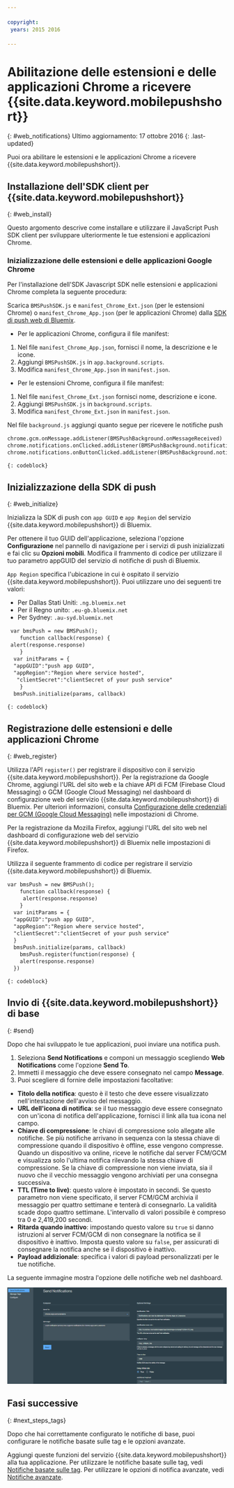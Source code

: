 ```yaml
---

copyright:
 years: 2015 2016

---
```



# Abilitazione delle estensioni e delle applicazioni Chrome a ricevere {{site.data.keyword.mobilepushshort}}
{: #web_notifications}
Ultimo aggiornamento: 17 ottobre 2016
{: .last-updated}

Puoi ora abilitare le estensioni e le applicazioni Chrome a ricevere {{site.data.keyword.mobilepushshort}}.

## Installazione dell'SDK client per {{site.data.keyword.mobilepushshort}}
{: #web_install}

Questo argomento descrive come installare e utilizzare il JavaScript Push SDK client per sviluppare ulteriormente le tue estensioni e applicazioni Chrome. 

### Inizializzazione delle estensioni e delle applicazioni Google Chrome 

Per l'installazione dell'SDK Javascript SDK nelle estensioni e applicazioni Chrome completa la seguente procedura: 

Scarica `BMSPushSDK.js` e `manifest_Chrome_Ext.json` (per le estensioni Chrome) o `manifest_Chrome_App.json` (per le applicazioni Chrome) dalla [SDK di push web di Bluemix](https://codeload.github.com/ibm-bluemix-mobile-services/bms-clientsdk-javascript-webpush/zip/master).



- Per le applicazioni Chrome, configura il file manifest:
 1. Nel file `manifest_Chrome_App.json`, fornisci il nome, la descrizione e le icone.
 2. Aggiungi `BMSPushSDK.js` in `app.background.scripts`.
 3. Modifica `manifest_Chrome_App.json` in `manifest.json`.

- Per le estensioni Chrome, configura il file manifest: 
 1. Nel file `manifest_Chrome_Ext.json` fornisci nome, descrizione e icone.
 2. Aggiungi `BMSPushSDK.js` in `background.scripts`.
 3. Modifica `manifest_Chrome_Ext.json` in `manifest.json`.

Nel file `background.js` aggiungi quanto segue per ricevere le notifiche push 
```
chrome.gcm.onMessage.addListener(BMSPushBackground.onMessageReceived)
chrome.notifications.onClicked.addListener(BMSPushBackground.notification_onClicked);
chrome.notifications.onButtonClicked.addListener(BMSPushBackground.notifiation_buttonClicked); 
```
	{: codeblock}



## Inizializzazione della SDK di push  
{: #web_initialize}

Inizializza la SDK di push con `app GUID` e `app Region` del servizio {{site.data.keyword.mobilepushshort}} di Bluemix.  

Per ottenere il tuo GUID dell'applicazione, seleziona l'opzione **Configurazione** nel pannello di navigazione per i servizi di push inizializzati e fai clic su **Opzioni mobili**. Modifica il frammento di codice per utilizzare il tuo parametro appGUID del servizio di notifiche di push di Bluemix.

`App Region` specifica l'ubicazione in cui è ospitato il servizio {{site.data.keyword.mobilepushshort}}. Puoi utilizzare uno dei seguenti tre valori:

 - Per Dallas Stati Uniti:	 `.ng.bluemix.net`
 - Per il Regno unito:			 `.eu-gb.bluemix.net`
 - Per Sydney:		 `.au-syd.bluemix.net`

```
 var bmsPush = new BMSPush();
    function callback(response) {
 alert(response.response)
    }
  var initParams = {
  "appGUID":"push app GUID",
  "appRegion":"Region where service hosted",
   "clientSecret":"clientSecret of your push service"
    }
  bmsPush.initialize(params, callback)
```
	{: codeblock}

## Registrazione delle estensioni e delle applicazioni Chrome 
{: #web_register}

Utilizza l'API `register()` per registrare il dispositivo con il servizio {{site.data.keyword.mobilepushshort}}. Per la registrazione da Google Chrome, aggiungi l'URL del sito web e la chiave API di FCM (Firebase Cloud Messaging) o GCM (Google Cloud Messaging) nel dashboard di configurazione web del servizio {{site.data.keyword.mobilepushshort}} di Bluemix. Per ulteriori informazioni, consulta [Configurazione delle credenziali per GCM (Google Cloud Messaging)](t_push_provider_android.html) nelle impostazioni di Chrome.

Per la registrazione da Mozilla Firefox, aggiungi l'URL del sito web nel dashboard di configurazione web del servizio {{site.data.keyword.mobilepushshort}} di Bluemix nelle impostazioni di Firefox.

Utilizza il seguente frammento di codice per registrare il servizio {{site.data.keyword.mobilepushshort}} di Bluemix.
```
var bmsPush = new BMSPush();
    function callback(response) {
     alert(response.response)
    }
  var initParams = {
  "appGUID":"push app GUID",
  "appRegion":"Region where service hosted",
  "clientSecret":"clientSecret of your push service"
  }
  bmsPush.initialize(params, callback)
    bmsPush.register(function(response) {
    alert(response.response)
  })
```
    {: codeblock}

## Invio di {{site.data.keyword.mobilepushshort}} di base
  {: #send}

Dopo che hai sviluppato le tue applicazioni, puoi inviare una notifica push. 

1. Seleziona **Send Notifications** e componi un messaggio scegliendo **Web Notifications** come l'opzione **Send To**. 
2. Immetti il messaggio che deve essere consegnato nel campo **Message**.
3. Puoi scegliere di fornire delle impostazioni facoltative:
  - **Titolo della notifica**: questo è il testo che deve essere visualizzato nell'intestazione dell'avviso del messaggio.
  - **URL dell'icona di notifica**: se il tuo messaggio deve essere consegnato con un'icona di notifica dell'applicazione, fornisci il link alla tua icona nel campo.
  - **Chiave di compressione**:  le chiavi di compressione solo allegate alle notifiche. Se più notifiche arrivano in sequenza con la stessa chiave di compressione quando il dispositivo è offline, esse vengono compresse. Quando un dispositivo va online, riceve le notifiche dal server FCM/GCM e visualizza solo l'ultima notifica rilevando la stessa chiave di compressione. Se la chiave di compressione non viene inviata, sia il nuovo che il vecchio messaggio vengono archiviati per una consegna successiva.
  - **TTL (Time to live)**: questo valore è impostato in secondi. Se questo parametro non viene specificato, il server FCM/GCM archivia il messaggio per quattro settimane e tenterà di consegnarlo. La validità scade dopo quattro settimane. L'intervallo di valori possibile è compreso tra 0 e 2,419,200 secondi.
  - **Ritarda quando inattivo**: impostando questo valore su `true` si danno istruzioni al server FCM/GCM di non consegnare la notifica se il dispositivo è inattivo. Imposta questo valore su `false`, per assicurati di consegnare la notifica anche se il dispositivo è inattivo.
  - **Payload addizionale**: specifica i valori di payload personalizzati per le tue notifiche.

La seguente immagine mostra l'opzione delle notifiche web nel dashboard.

  ![Schermata notifiche](images/push_chrome_extns.jpg)
  
## Fasi successive
  {: #next_steps_tags}

Dopo che hai correttamente configurato le notifiche di base, puoi configurare le notifiche
        basate sulle tag e le opzioni avanzate.

Aggiungi queste funzioni del servizio {{site.data.keyword.mobilepushshort}} alla tua applicazione. Per utilizzare le notifiche basate sulle tag, vedi [Notifiche basate sulle tag](c_tag_basednotifications.html). Per utilizzare le opzioni di notifica avanzate, vedi [Notifiche avanzate](t_advance_badge_sound_payload.html). 



